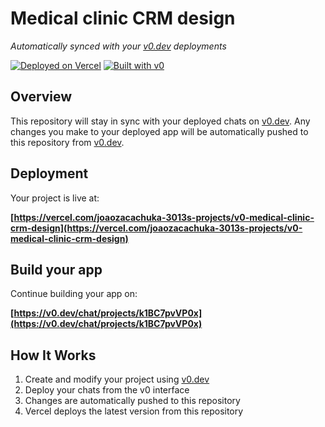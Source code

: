 # Medical clinic CRM design

*Automatically synced with your [v0.dev](https://v0.dev) deployments*

[![Deployed on Vercel](https://img.shields.io/badge/Deployed%20on-Vercel-black?style=for-the-badge&logo=vercel)](https://vercel.com/joaozacachuka-3013s-projects/v0-medical-clinic-crm-design)
[![Built with v0](https://img.shields.io/badge/Built%20with-v0.dev-black?style=for-the-badge)](https://v0.dev/chat/projects/k1BC7pvVP0x)

## Overview

This repository will stay in sync with your deployed chats on [v0.dev](https://v0.dev).
Any changes you make to your deployed app will be automatically pushed to this repository from [v0.dev](https://v0.dev).

## Deployment

Your project is live at:

**[https://vercel.com/joaozacachuka-3013s-projects/v0-medical-clinic-crm-design](https://vercel.com/joaozacachuka-3013s-projects/v0-medical-clinic-crm-design)**

## Build your app

Continue building your app on:

**[https://v0.dev/chat/projects/k1BC7pvVP0x](https://v0.dev/chat/projects/k1BC7pvVP0x)**

## How It Works

1. Create and modify your project using [v0.dev](https://v0.dev)
2. Deploy your chats from the v0 interface
3. Changes are automatically pushed to this repository
4. Vercel deploys the latest version from this repository
